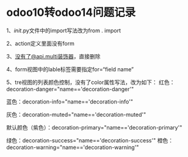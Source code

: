 # odoo10转odoo14问题记录
1、_init_.py文件中的import写法改为from . import

2、action定义里面没有<field name="view_type">form</field>

3、没有了@api.multi装饰器，直接删除

4、form视图中的lable标签需要指定for=“field name”

5、tre视图的列表颜色控制，没有了color属性写法，改为如下：
  红色：decoration-danger="name=='decoration-danger'"
  
  蓝色：decoration-info="name=='decoration-info'"
  
  灰色：decoration-muted="name=='decoration-muted'"
  
  默认颜色（紫色）：decoration-primary="name=='decoration-primary'"
  
  绿色：decoration-success="name=='decoration-success'"
  橙色：decoration-warning="name=='decoration-warning'"
  
